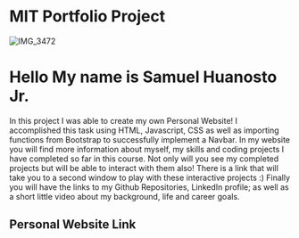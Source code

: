 # MIT Portfolio Project 
![IMG_3472](https://github.com/SoftwareSam29/SamuelHuanostoJr/assets/150557676/12e5607f-2880-49f7-813c-3330cb36b5f0)
<h1>Hello My name is Samuel Huanosto Jr.</h1>
<p>
  In this project I was able to create my own Personal Website! I accomplished this task using HTML, Javascript, CSS as well as importing functions from Bootstrap to successfully implement a Navbar. In my website you will find more information about myself, my skills and coding projects I have completed so far in this course. Not only will you see my completed projects but will be able to interact with them also! There is a link that will take you to a second window to play with these interactive projects :) Finally you will have the links to my Github Repositories, LinkedIn profile; as well as a short little video about my background, life and career goals.
</p>
<h2>Personal Website Link
</h2>
